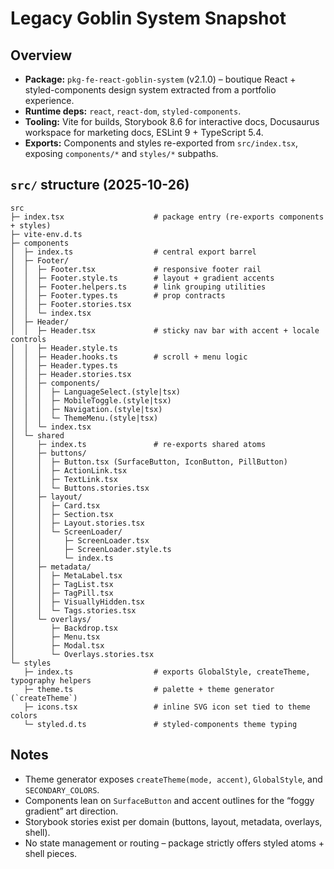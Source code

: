 # Legacy Goblin System Snapshot

## Overview

- **Package:** `pkg-fe-react-goblin-system` (v2.1.0) – boutique React + styled-components design system extracted from a portfolio experience.
- **Runtime deps:** `react`, `react-dom`, `styled-components`.
- **Tooling:** Vite for builds, Storybook 8.6 for interactive docs, Docusaurus workspace for marketing docs, ESLint 9 + TypeScript 5.4.
- **Exports:** Components and styles re-exported from `src/index.tsx`, exposing `components/*` and `styles/*` subpaths.

## `src/` structure (2025-10-26)

```
src
├─ index.tsx                    # package entry (re-exports components + styles)
├─ vite-env.d.ts
├─ components
│  ├─ index.ts                  # central export barrel
│  ├─ Footer/
│  │  ├─ Footer.tsx             # responsive footer rail
│  │  ├─ Footer.style.ts        # layout + gradient accents
│  │  ├─ Footer.helpers.ts      # link grouping utilities
│  │  ├─ Footer.types.ts        # prop contracts
│  │  ├─ Footer.stories.tsx
│  │  └─ index.tsx
│  ├─ Header/
│  │  ├─ Header.tsx             # sticky nav bar with accent + locale controls
│  │  ├─ Header.style.ts
│  │  ├─ Header.hooks.ts        # scroll + menu logic
│  │  ├─ Header.types.ts
│  │  ├─ Header.stories.tsx
│  │  ├─ components/
│  │  │  ├─ LanguageSelect.(style|tsx)
│  │  │  ├─ MobileToggle.(style|tsx)
│  │  │  ├─ Navigation.(style|tsx)
│  │  │  └─ ThemeMenu.(style|tsx)
│  │  └─ index.tsx
│  └─ shared
│     ├─ index.ts               # re-exports shared atoms
│     ├─ buttons/
│     │  ├─ Button.tsx (SurfaceButton, IconButton, PillButton)
│     │  ├─ ActionLink.tsx
│     │  ├─ TextLink.tsx
│     │  └─ Buttons.stories.tsx
│     ├─ layout/
│     │  ├─ Card.tsx
│     │  ├─ Section.tsx
│     │  ├─ Layout.stories.tsx
│     │  └─ ScreenLoader/
│     │     ├─ ScreenLoader.tsx
│     │     ├─ ScreenLoader.style.ts
│     │     └─ index.ts
│     ├─ metadata/
│     │  ├─ MetaLabel.tsx
│     │  ├─ TagList.tsx
│     │  ├─ TagPill.tsx
│     │  ├─ VisuallyHidden.tsx
│     │  └─ Tags.stories.tsx
│     └─ overlays/
│        ├─ Backdrop.tsx
│        ├─ Menu.tsx
│        ├─ Modal.tsx
│        └─ Overlays.stories.tsx
└─ styles
   ├─ index.ts                  # exports GlobalStyle, createTheme, typography helpers
   ├─ theme.ts                  # palette + theme generator (`createTheme`)
   ├─ icons.tsx                 # inline SVG icon set tied to theme colors
   └─ styled.d.ts               # styled-components theme typing
```

## Notes

- Theme generator exposes `createTheme(mode, accent)`, `GlobalStyle`, and `SECONDARY_COLORS`.
- Components lean on `SurfaceButton` and accent outlines for the “foggy gradient” art direction.
- Storybook stories exist per domain (buttons, layout, metadata, overlays, shell).
- No state management or routing – package strictly offers styled atoms + shell pieces.

